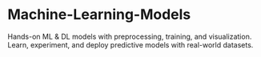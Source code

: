 # Machine-Learning-Models
Hands-on ML &amp; DL models with preprocessing, training, and visualization. Learn, experiment, and deploy predictive models with real-world datasets.
